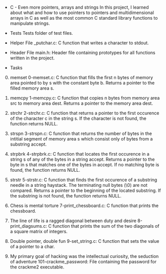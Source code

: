 * C - Even more pointers, arrays and strings
In this project, I learned about what and how to use pointers to pointers and multidimensional arrays in C as well as the most common C standard library functions to manipulate strings.

* Tests 
Tests folder of test files.

* Helper File
_putchar.c: C function that writes a character to stdout.

* Header File 
main.h: Header file containing prototypes for all functions written in the project.

* Tasks

0. memset
0-memset.c: C function that fills the first n bytes of memory area pointed to by s with the constant byte b.
Returns a pointer to the filled memory area s.

1. memcpy
1-memcpy.c: C function that copies n bytes from memory area src to memory area dest.
Returns a pointer to the memory area dest.

2. strchr
2-strchr.c: C function that returns a pointer to the first occurence of the character c in the string s.
If the character is not found, the function returns NULL.

3. strspn
3-strspn.c: C function that returns the number of bytes in the intitial segment of memory area s which consist only of bytes from a substring accept.

4. strpbrk
4-strpbrk.c: C function that locates the first occurence in a string s of any of the bytes in a string accept.
Returns a pointer to the byte in s that matches one of the bytes in accept.
If no matching byte is found, the function returns NULL.

5. strstr
5-strstr.c: C function that finds the first occurence of a substring needle in a string haystack.
The terminating null bytes (\0) are not compared.
Returns a pointer to the beginning of the located substring.
If the substring is not found, the function returns NULL.

6. Chess is mental torture
7-print_chessboard.c: C function that prints the chessboard.

7. The line of life is a ragged diagonal between duty and desire
8-print_diagsums.c: C function that prints the sum of the two diagonals of a square matrix of integers.

8. Double pointer, double fun
9-set_string.c: C function that sets the value of a pointer to a char.

9. My primary goal of hacking was the intellectual curiosity, the seduction of adventure
101-crackme_password: File containing the password for the crackme2 executable.
